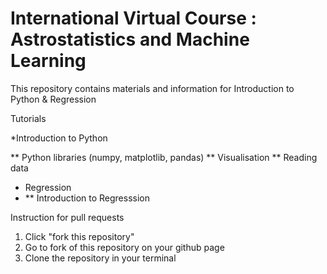 # International Virtual Course : Astrostatistics and Machine Learning

This repository contains materials and information for Introduction to Python & Regression

Tutorials

*Introduction to Python

  ** Python libraries (numpy, matplotlib, pandas)
  ** Visualisation
  ** Reading data
  
* Regression
* 
  ** Introduction to Regresssion
  
  
Instruction for pull requests

1. Click "fork this repository"
2. Go to fork of this repository on your github page
3. Clone the repository in your terminal
